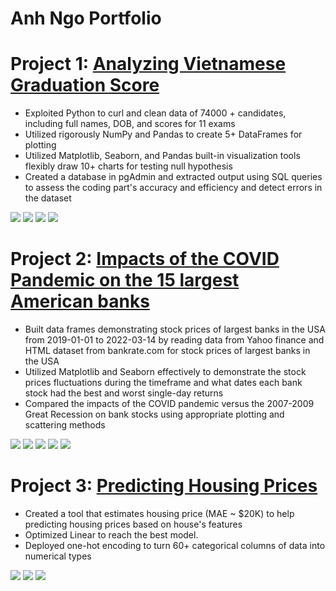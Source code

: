 # Anh Ngo Portfolio

# Project 1: [Analyzing Vietnamese Graduation Score](https://github.com/ahnngo/analyzing_vietnamese_graduation_score_2020)
* Exploited Python to curl and clean data of 74000 + candidates, including full names, DOB, and scores for 11 exams
* Utilized rigorously NumPy and Pandas to create 5+ DataFrames for plotting
* Utilized Matplotlib, Seaborn, and Pandas built-in visualization tools flexibly draw 10+ charts for testing null hypothesis
* Created a database in pgAdmin and extracted output using SQL queries to assess the coding part's accuracy and efficiency and detect errors in the dataset

![](https://github.com/ahnngo/ahnngo_portfolio/blob/main/images/The%20numbers%20of%20student%20participating%20in%20each%20exam.png)
![](https://github.com/ahnngo/ahnngo_portfolio/blob/main/images/Percentage%20of%20exam%20combination%20taken%20by%20students.png)
![](https://github.com/ahnngo/ahnngo_portfolio/blob/main/images/Mandatory%20Meanscore.png)
![](https://github.com/ahnngo/ahnngo_portfolio/blob/main/images/Most%20Popular%20First%20Name.png)

# Project 2: [Impacts of the COVID Pandemic on the 15 largest American banks](https://github.com/ahnngo/bank-stocks-affected-by-covid)
* Built data frames demonstrating stock prices of largest banks in the USA from 2019-01-01 to 2022-03-14 by reading data from Yahoo finance and HTML dataset from bankrate.com for stock prices of largest banks in the USA
* Utilized Matplotlib and Seaborn effectively to demonstrate the stock prices fluctuations during the timeframe and what dates each bank stock had the best and worst single-day returns
* Compared the impacts of the COVID pandemic versus the 2007-2009 Great Recession on bank stocks using appropriate plotting and scattering methods

![](https://github.com/ahnngo/ahnngo_portfolio/blob/main/images/Banks%20stock%20return.png)
![](https://github.com/ahnngo/ahnngo_portfolio/blob/main/images/Stock%20Return%20over%20Time.png)
![](https://github.com/ahnngo/ahnngo_portfolio/blob/main/images/Stock%20price%20fluctuation.png)
![](https://github.com/ahnngo/ahnngo_portfolio/blob/main/images/Correlation%20of%20Stock%20Prices%20of%20Each%20Bank.png)
![](https://github.com/ahnngo/ahnngo_portfolio/blob/main/images/aximum%20and%20Minimum%20Change%20in%20Close%20Price%20of%20Stocks%20by%20Time.png)

# Project 3: [Predicting Housing Prices](https://github.com/ahnngo/house-prices-advanced-regression-techniques)
* Created a tool that estimates housing price (MAE ~ $20K) to help predicting housing prices based on house's features
* Optimized Linear to reach the best model.
* Deployed one-hot encoding to turn 60+ categorical columns of data into numerical types

![](https://github.com/ahnngo/ahnngo_portfolio/blob/main/images/Null%20Values%20Count.png)
![](https://github.com/ahnngo/ahnngo_portfolio/blob/main/images/y_test%20vs.%20prediction.png)
![](https://github.com/ahnngo/ahnngo_portfolio/blob/main/images/Error%20Distribution.png)
